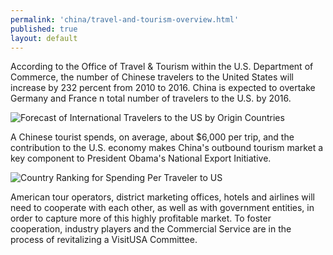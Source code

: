 ```yaml
--- 
permalink: 'china/travel-and-tourism-overview.html' 
published: true 
layout: default
---
```

According to the Office of Travel & Tourism within the U.S. Department of Commerce, the number of Chinese travelers to the United States will increase by 232 percent from 2010 to 2016. China is expected to overtake Germany and France n total number of travelers to the U.S. by 2016.

![Forecast of International Travelers to the US by Origin Countries](images/chap4-travel-overview.png)

A Chinese tourist spends, on average, about $6,000 per trip, and the contribution to the U.S. economy makes China's outbound tourism market a key component to President Obama's National Export Initiative.

![Country Ranking for Spending Per Traveler to US](images/chap4-travel-spending.png)

American tour operators, district marketing offices, hotels and airlines will need to cooperate with each other, as well as with government entities, in order to capture more of this highly profitable market. To foster cooperation, industry players and the Commercial Service are in the process of revitalizing a VisitUSA Committee.
